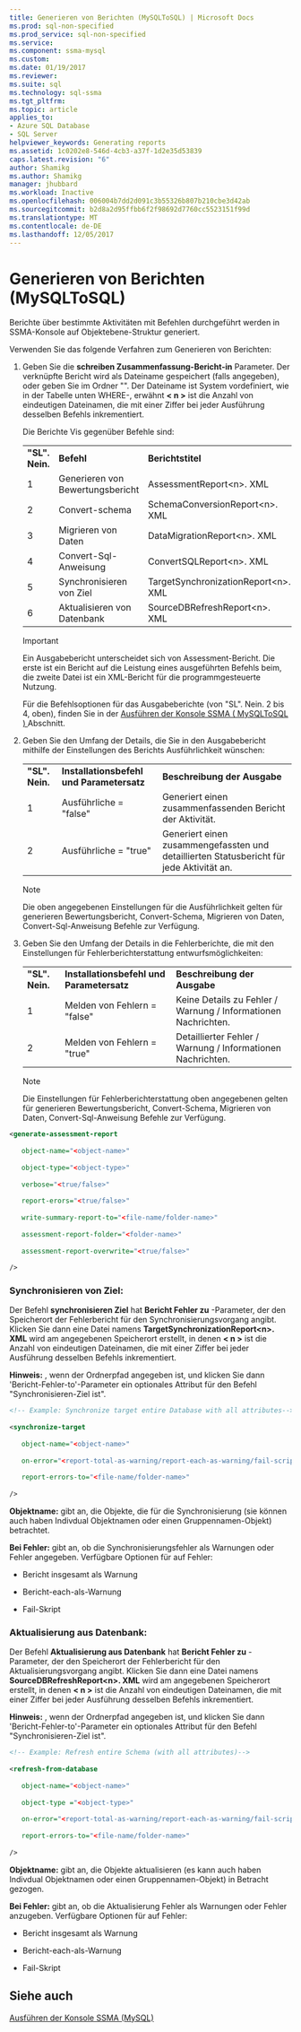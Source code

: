 ```yaml
---
title: Generieren von Berichten (MySQLToSQL) | Microsoft Docs
ms.prod: sql-non-specified
ms.prod_service: sql-non-specified
ms.service: 
ms.component: ssma-mysql
ms.custom: 
ms.date: 01/19/2017
ms.reviewer: 
ms.suite: sql
ms.technology: sql-ssma
ms.tgt_pltfrm: 
ms.topic: article
applies_to:
- Azure SQL Database
- SQL Server
helpviewer_keywords: Generating reports
ms.assetid: 1c0202e8-546d-4cb3-a37f-1d2e35d53839
caps.latest.revision: "6"
author: Shamikg
ms.author: Shamikg
manager: jhubbard
ms.workload: Inactive
ms.openlocfilehash: 006004b7dd2d091c3b55326b807b210cbe3d42ab
ms.sourcegitcommit: b2d8a2d95ffbb6f2f98692d7760cc5523151f99d
ms.translationtype: MT
ms.contentlocale: de-DE
ms.lasthandoff: 12/05/2017
---
```

# <a name="generating-reports-mysqltosql"></a>Generieren von Berichten (MySQLToSQL)
Berichte über bestimmte Aktivitäten mit Befehlen durchgeführt werden in SSMA-Konsole auf Objektebene-Struktur generiert.  
  
Verwenden Sie das folgende Verfahren zum Generieren von Berichten:  
  
1.  Geben Sie die **schreiben Zusammenfassung-Bericht-in** Parameter. Der verknüpfte Bericht wird als Dateiname gespeichert (falls angegeben), oder geben Sie im Ordner "". Der Dateiname ist System vordefiniert, wie in der Tabelle unten WHERE-, erwähnt  **&lt; n &gt;**  ist die Anzahl von eindeutigen Dateinamen, die mit einer Ziffer bei jeder Ausführung desselben Befehls inkrementiert.  
  
    Die Berichte Vis gegenüber Befehle sind:  
  
    ||||  
    |-|-|-|  
    |**"SL". Nein.**|**Befehl**|**Berichtstitel**|  
    |1|Generieren von Bewertungsbericht|AssessmentReport&lt;n&gt;. XML|  
    |2|Convert-schema|SchemaConversionReport&lt;n&gt;. XML|  
    |3|Migrieren von Daten|DataMigrationReport&lt;n&gt;. XML|  
    |4|Convert-Sql-Anweisung|ConvertSQLReport&lt;n&gt;. XML|  
    |5|Synchronisieren von Ziel|TargetSynchronizationReport&lt;n&gt;. XML|  
    |6|Aktualisieren von Datenbank|SourceDBRefreshReport&lt;n&gt;. XML|  
  
    > [!IMPORTANT]  
    > Ein Ausgabebericht unterscheidet sich von Assessment-Bericht. Die erste ist ein Bericht auf die Leistung eines ausgeführten Befehls beim, die zweite Datei ist ein XML-Bericht für die programmgesteuerte Nutzung.  
  
    Für die Befehlsoptionen für das Ausgabeberichte (von "SL". Nein. 2 bis 4, oben), finden Sie in der [Ausführen der Konsole SSMA &#40; MySQLToSQL &#41; ](../../ssma/mysql/executing-the-ssma-console-mysqltosql.md) Abschnitt.  
  
2.  Geben Sie den Umfang der Details, die Sie in den Ausgabebericht mithilfe der Einstellungen des Berichts Ausführlichkeit wünschen:  
  
    ||||  
    |-|-|-|  
    |**"SL". Nein.**|**Installationsbefehl und Parametersatz**|**Beschreibung der Ausgabe**|  
    |1|Ausführliche = "false"|Generiert einen zusammenfassenden Bericht der Aktivität.|  
    |2|Ausführliche = "true"|Generiert einen zusammengefassten und detaillierten Statusbericht für jede Aktivität an.|  
  
    > [!NOTE]  
    > Die oben angegebenen Einstellungen für die Ausführlichkeit gelten für generieren Bewertungsbericht, Convert-Schema, Migrieren von Daten, Convert-Sql-Anweisung Befehle zur Verfügung.  
  
3.  Geben Sie den Umfang der Details in die Fehlerberichte, die mit den Einstellungen für Fehlerberichterstattung entwurfsmöglichkeiten:  
  
    ||||  
    |-|-|-|  
    |**"SL". Nein.**|**Installationsbefehl und Parametersatz**|**Beschreibung der Ausgabe**|  
    |1|Melden von Fehlern = "false"|Keine Details zu Fehler / Warnung / Informationen Nachrichten.|  
    |2|Melden von Fehlern = "true"|Detaillierter Fehler / Warnung / Informationen Nachrichten.|  
  
    > [!NOTE]  
    > Die Einstellungen für Fehlerberichterstattung oben angegebenen gelten für generieren Bewertungsbericht, Convert-Schema, Migrieren von Daten, Convert-Sql-Anweisung Befehle zur Verfügung.  
  
```xml  
<generate-assessment-report  
  
   object-name="<object-name>"  
  
   object-type="<object-type>"  
  
   verbose="<true/false>"  
  
   report-erors="<true/false>"  
  
   write-summary-report-to="<file-name/folder-name>"  
  
   assessment-report-folder="<folder-name>"  
  
   assessment-report-overwrite="<true/false>"  
  
/>  
```  
  
### <a name="synchronize-target"></a>Synchronisieren von Ziel:  
Der Befehl **synchronisieren Ziel** hat **Bericht Fehler zu** -Parameter, der den Speicherort der Fehlerbericht für den Synchronisierungsvorgang angibt. Klicken Sie dann eine Datei namens **TargetSynchronizationReport&lt;n&gt;. XML** wird am angegebenen Speicherort erstellt, in denen  **&lt; n &gt;**  ist die Anzahl von eindeutigen Dateinamen, die mit einer Ziffer bei jeder Ausführung desselben Befehls inkrementiert.  
  
**Hinweis:** , wenn der Ordnerpfad angegeben ist, und klicken Sie dann 'Bericht-Fehler-to'-Parameter ein optionales Attribut für den Befehl "Synchronisieren-Ziel ist".  
  
```xml  
<!-- Example: Synchronize target entire Database with all attributes-->  
  
<synchronize-target  
  
   object-name="<object-name>"  
  
   on-error="<report-total-as-warning/report-each-as-warning/fail-script>"  
  
   report-errors-to="<file-name/folder-name>"  
  
/>  
```  
**Objektname:** gibt an, die Objekte, die für die Synchronisierung (sie können auch haben Indivdual Objektnamen oder einen Gruppennamen-Objekt) betrachtet.  
  
**Bei Fehler:** gibt an, ob die Synchronisierungsfehler als Warnungen oder Fehler angegeben. Verfügbare Optionen für auf Fehler:  
  
-   Bericht insgesamt als Warnung  
  
-   Bericht-each-als-Warnung  
  
-   Fail-Skript  
  
### <a name="refresh-from-database"></a>Aktualisierung aus Datenbank:  
Der Befehl **Aktualisierung aus Datenbank** hat **Bericht Fehler zu** -Parameter, der den Speicherort der Fehlerbericht für den Aktualisierungsvorgang angibt. Klicken Sie dann eine Datei namens **SourceDBRefreshReport&lt;n&gt;. XML** wird am angegebenen Speicherort erstellt, in denen  **&lt; n &gt;**  ist die Anzahl von eindeutigen Dateinamen, die mit einer Ziffer bei jeder Ausführung desselben Befehls inkrementiert.  
  
**Hinweis:** , wenn der Ordnerpfad angegeben ist, und klicken Sie dann 'Bericht-Fehler-to'-Parameter ein optionales Attribut für den Befehl "Synchronisieren-Ziel ist".  
  
```xml  
<!-- Example: Refresh entire Schema (with all attributes)-->  
  
<refresh-from-database  
  
   object-name="<object-name>"  
  
   object-type ="<object-type>"  
  
   on-error="<report-total-as-warning/report-each-as-warning/fail-script>"  
  
   report-errors-to="<file-name/folder-name>"  
  
/>  
```  
**Objektname:** gibt an, die Objekte aktualisieren (es kann auch haben Indivdual Objektnamen oder einen Gruppennamen-Objekt) in Betracht gezogen.  
  
**Bei Fehler:** gibt an, ob die Aktualisierung Fehler als Warnungen oder Fehler anzugeben. Verfügbare Optionen für auf Fehler:  
  
-   Bericht insgesamt als Warnung  
  
-   Bericht-each-als-Warnung  
  
-   Fail-Skript  
  
## <a name="see-also"></a>Siehe auch  
[Ausführen der Konsole SSMA (MySQL)](http://msdn.microsoft.com/en-us/e3e9f7e4-0619-4861-a202-3d5d39953b26)  
  
